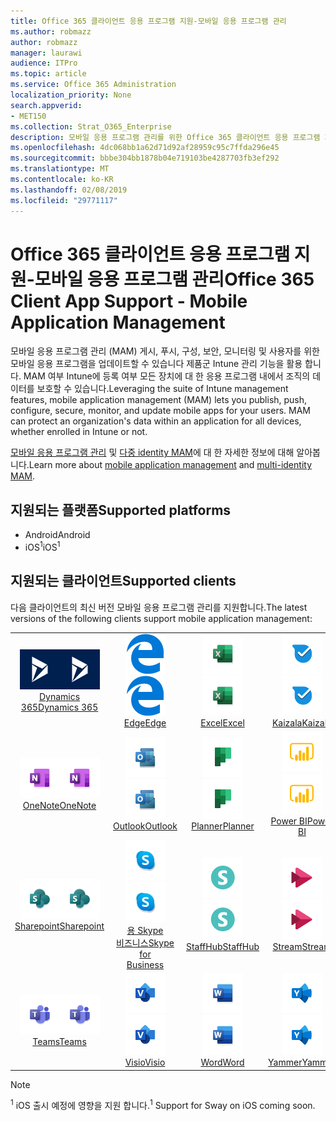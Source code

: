 ```yaml
---
title: Office 365 클라이언트 응용 프로그램 지원-모바일 응용 프로그램 관리
ms.author: robmazz
author: robmazz
manager: laurawi
audience: ITPro
ms.topic: article
ms.service: Office 365 Administration
localization_priority: None
search.appverid:
- MET150
ms.collection: Strat_O365_Enterprise
description: 모바일 응용 프로그램 관리를 위한 Office 365 클라이언트 응용 프로그램 지원 이해
ms.openlocfilehash: 4dc068bb1a62d71d92af28959c95c7ffda296e45
ms.sourcegitcommit: bbbe304bb1878b04e719103be4287703fb3ef292
ms.translationtype: MT
ms.contentlocale: ko-KR
ms.lasthandoff: 02/08/2019
ms.locfileid: "29771117"
---
```

# <a name="office-365-client-app-support---mobile-application-management"></a><span data-ttu-id="7cbc0-103">Office 365 클라이언트 응용 프로그램 지원-모바일 응용 프로그램 관리</span><span class="sxs-lookup"><span data-stu-id="7cbc0-103">Office 365 Client App Support - Mobile Application Management</span></span>

<span data-ttu-id="7cbc0-p101">모바일 응용 프로그램 관리 (MAM) 게시, 푸시, 구성, 보안, 모니터링 및 사용자를 위한 모바일 응용 프로그램을 업데이트할 수 있습니다 제품군 Intune 관리 기능을 활용 합니다. MAM 여부 Intune에 등록 여부 모든 장치에 대 한 응용 프로그램 내에서 조직의 데이터를 보호할 수 있습니다.</span><span class="sxs-lookup"><span data-stu-id="7cbc0-p101">Leveraging the suite of Intune management features, mobile application management (MAM) lets you publish, push, configure, secure, monitor, and update mobile apps for your users. MAM can protect an organization's data within an application for all devices, whether enrolled in Intune or not.</span></span>

<span data-ttu-id="7cbc0-106">[모바일 응용 프로그램 관리](https://docs.microsoft.com/intune/mam-faq) 및 [다중 identity MAM](https://docs.microsoft.com/intune/app-protection-policy)에 대 한 자세한 정보에 대해 알아봅니다.</span><span class="sxs-lookup"><span data-stu-id="7cbc0-106">Learn more about [mobile application management](https://docs.microsoft.com/intune/mam-faq) and [multi-identity MAM](https://docs.microsoft.com/intune/app-protection-policy).</span></span>

## <a name="supported-platforms"></a><span data-ttu-id="7cbc0-107">지원되는 플랫폼</span><span class="sxs-lookup"><span data-stu-id="7cbc0-107">Supported platforms</span></span>

 - <span data-ttu-id="7cbc0-108">Android</span><span class="sxs-lookup"><span data-stu-id="7cbc0-108">Android</span></span>
 - <span data-ttu-id="7cbc0-109">iOS<sup>1</sup></span><span class="sxs-lookup"><span data-stu-id="7cbc0-109">iOS<sup>1</sup></span></span>

## <a name="supported-clients"></a><span data-ttu-id="7cbc0-110">지원되는 클라이언트</span><span class="sxs-lookup"><span data-stu-id="7cbc0-110">Supported clients</span></span>

<span data-ttu-id="7cbc0-111">다음 클라이언트의 최신 버전 모바일 응용 프로그램 관리를 지원합니다.</span><span class="sxs-lookup"><span data-stu-id="7cbc0-111">The latest versions of the following clients support mobile application management:</span></span>

| | | | | | |
|:---:|:---:|:---:|:---:|:---:|:---:|
| <span data-ttu-id="7cbc0-112">![Dynamics 365 아이콘](media/o365-dynamics365-64x64.png)</span><span class="sxs-lookup"><span data-stu-id="7cbc0-112">![Dynamics 365 icon](media/o365-dynamics365-64x64.png)</span></span> <br> [<span data-ttu-id="7cbc0-113">Dynamics 365</span><span class="sxs-lookup"><span data-stu-id="7cbc0-113">Dynamics 365</span></span>](https://dynamics.microsoft.com) | <span data-ttu-id="7cbc0-114">![에 지 아이콘](media/o365-edge-64x64.png)</span><span class="sxs-lookup"><span data-stu-id="7cbc0-114">![Edge icon](media/o365-edge-64x64.png)</span></span> <br> [<span data-ttu-id="7cbc0-115">Edge</span><span class="sxs-lookup"><span data-stu-id="7cbc0-115">Edge</span></span>](https://www.microsoft.com/windows/microsoft-edge) | <span data-ttu-id="7cbc0-116">![Excel 아이콘](media/o365-excel-64x64.png)</span><span class="sxs-lookup"><span data-stu-id="7cbc0-116">![Excel icon](media/o365-excel-64x64.png)</span></span> <br> [<span data-ttu-id="7cbc0-117">Excel</span><span class="sxs-lookup"><span data-stu-id="7cbc0-117">Excel</span></span>](https://products.office.com/excel) | <span data-ttu-id="7cbc0-118">![Kaizala 아이콘](media/o365-kaizala-64x64.png)</span><span class="sxs-lookup"><span data-stu-id="7cbc0-118">![Kaizala icon](media/o365-kaizala-64x64.png)</span></span> <br> [<span data-ttu-id="7cbc0-119">Kaizala</span><span class="sxs-lookup"><span data-stu-id="7cbc0-119">Kaizala</span></span>](https://products.office.com/en/business/microsoft-kaizala) | <span data-ttu-id="7cbc0-120">![비즈니스 아이콘 비즈니스용 OneDrive](media/o365-OneDrive-64x64.png)</span><span class="sxs-lookup"><span data-stu-id="7cbc0-120">![OneDrive for Business icon](media/o365-OneDrive-64x64.png)</span></span> <br> [<span data-ttu-id="7cbc0-121">OneDrive</span><span class="sxs-lookup"><span data-stu-id="7cbc0-121">OneDrive</span></span>](https://products.office.com/onedrive-for-business/online-cloud-storage)
| <span data-ttu-id="7cbc0-122">![OneNote 아이콘](media/o365-OneNote-64x64.png)</span><span class="sxs-lookup"><span data-stu-id="7cbc0-122">![OneNote icon](media/o365-OneNote-64x64.png)</span></span> <br> [<span data-ttu-id="7cbc0-123">OneNote</span><span class="sxs-lookup"><span data-stu-id="7cbc0-123">OneNote</span></span>](https://products.office.com/onenote) | <span data-ttu-id="7cbc0-124">![Outlook 아이콘](media/o365-outlook-64x64.png)</span><span class="sxs-lookup"><span data-stu-id="7cbc0-124">![Outlook icon](media/o365-outlook-64x64.png)</span></span> <br> [<span data-ttu-id="7cbc0-125">Outlook</span><span class="sxs-lookup"><span data-stu-id="7cbc0-125">Outlook</span></span>](https://products.office.com/outlook) | <span data-ttu-id="7cbc0-126">![플래너 아이콘](media/o365-planner-64x64.png)</span><span class="sxs-lookup"><span data-stu-id="7cbc0-126">![Planner icon](media/o365-planner-64x64.png)</span></span> <br> [<span data-ttu-id="7cbc0-127">Planner</span><span class="sxs-lookup"><span data-stu-id="7cbc0-127">Planner</span></span>](https://products.office.com/business/task-management-software) | <span data-ttu-id="7cbc0-128">![PowerBI 아이콘](media/o365-powerbi-64x64.png)</span><span class="sxs-lookup"><span data-stu-id="7cbc0-128">![PowerBI icon](media/o365-powerbi-64x64.png)</span></span> <br> [<span data-ttu-id="7cbc0-129">Power BI</span><span class="sxs-lookup"><span data-stu-id="7cbc0-129">Power BI</span></span>](https://powerbi.microsoft.com) | <span data-ttu-id="7cbc0-130">![PowerPoint 아이콘](media/o365-powerpoint-64x64.png)</span><span class="sxs-lookup"><span data-stu-id="7cbc0-130">![PowerPoint icon](media/o365-powerpoint-64x64.png)</span></span> <br> [<span data-ttu-id="7cbc0-131">PowerPoint</span><span class="sxs-lookup"><span data-stu-id="7cbc0-131">PowerPoint</span></span>](https://products.office.com/powerpoint) |
| <span data-ttu-id="7cbc0-132">![SharePoint 아이콘](media/o365-sharepoint-64x64.png)</span><span class="sxs-lookup"><span data-stu-id="7cbc0-132">![SharePoint icon](media/o365-sharepoint-64x64.png)</span></span> <br> [<span data-ttu-id="7cbc0-133">Sharepoint</span><span class="sxs-lookup"><span data-stu-id="7cbc0-133">Sharepoint</span></span>](https://products.office.com/sharepoint) | <span data-ttu-id="7cbc0-134">![Skype 비즈니스 아이콘](media/o365-skypeforbusiness-64x64.png)</span><span class="sxs-lookup"><span data-stu-id="7cbc0-134">![Skype for Business icon](media/o365-skypeforbusiness-64x64.png)</span></span> <br> [<span data-ttu-id="7cbc0-135">용 Skype <br> 비즈니스</span><span class="sxs-lookup"><span data-stu-id="7cbc0-135">Skype for <br> Business</span></span>](https://www.skype.com/business/) | <span data-ttu-id="7cbc0-136">![StaffHub 아이콘](media/o365-staffhub-64x64.png)</span><span class="sxs-lookup"><span data-stu-id="7cbc0-136">![StaffHub icon](media/o365-staffhub-64x64.png)</span></span> <br> [<span data-ttu-id="7cbc0-137">StaffHub</span><span class="sxs-lookup"><span data-stu-id="7cbc0-137">StaffHub</span></span>](https://products.office.com/microsoft-staffhub/staff-scheduling-software) | <span data-ttu-id="7cbc0-138">![스트림 아이콘](media/o365-stream-64x64.png)</span><span class="sxs-lookup"><span data-stu-id="7cbc0-138">![Stream icon](media/o365-stream-64x64.png)</span></span> <br> [<span data-ttu-id="7cbc0-139">Stream</span><span class="sxs-lookup"><span data-stu-id="7cbc0-139">Stream</span></span>](https://stream.microsoft.com) | <span data-ttu-id="7cbc0-140">![아이콘 라](media/o365-sway-64x64.png)</span><span class="sxs-lookup"><span data-stu-id="7cbc0-140">![Sway icon](media/o365-sway-64x64.png)</span></span> <br> [<span data-ttu-id="7cbc0-141"><sup>1</sup> 라</span><span class="sxs-lookup"><span data-stu-id="7cbc0-141">Sway<sup>1</sup></span></span>](https://sway.com)
| <span data-ttu-id="7cbc0-142">![팀 아이콘](media/o365-teams-64x64.png)</span><span class="sxs-lookup"><span data-stu-id="7cbc0-142">![Teams icon](media/o365-teams-64x64.png)</span></span> <br> [<span data-ttu-id="7cbc0-143">Teams</span><span class="sxs-lookup"><span data-stu-id="7cbc0-143">Teams</span></span>](https://products.office.com/microsoft-teams/group-chat-software) | <span data-ttu-id="7cbc0-144">![Visio 아이콘](media/o365-visio-64x64.png)</span><span class="sxs-lookup"><span data-stu-id="7cbc0-144">![Visio icon](media/o365-visio-64x64.png)</span></span> <br> [<span data-ttu-id="7cbc0-145">Visio</span><span class="sxs-lookup"><span data-stu-id="7cbc0-145">Visio</span></span>](https://products.office.com/visio/flowchart-software) | <span data-ttu-id="7cbc0-146">![Word 아이콘](media/o365-word-64x64.png)</span><span class="sxs-lookup"><span data-stu-id="7cbc0-146">![Word icon](media/o365-word-64x64.png)</span></span> <br> [<span data-ttu-id="7cbc0-147">Word</span><span class="sxs-lookup"><span data-stu-id="7cbc0-147">Word</span></span>](https://products.office.com/word) |<span data-ttu-id="7cbc0-148">![Yammer 아이콘](media/o365-yammer-64x64.png)</span><span class="sxs-lookup"><span data-stu-id="7cbc0-148">![Yammer icon](media/o365-yammer-64x64.png)</span></span> <br> [<span data-ttu-id="7cbc0-149">Yammer</span><span class="sxs-lookup"><span data-stu-id="7cbc0-149">Yammer</span></span>](https://products.office.com/yammer/yammer-overview)

> [!NOTE]
> <span data-ttu-id="7cbc0-150"><sup>1</sup> iOS 출시 예정에 영향을 지원 합니다.</span><span class="sxs-lookup"><span data-stu-id="7cbc0-150"><sup>1</sup> Support for Sway on iOS coming soon.</span></span>